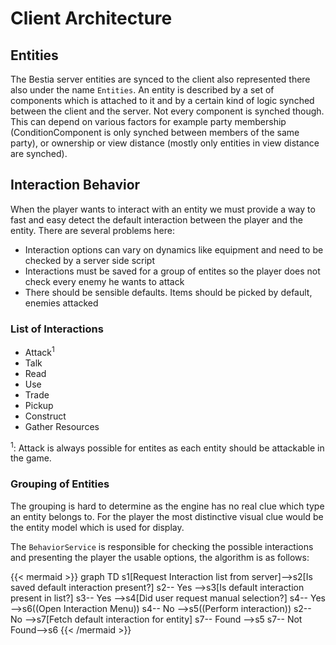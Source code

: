 # Client Architecture

## Entities

The Bestia server entities are synced to the client also represented there also under the name `Entities`. An entity is described by a set of components which is attached to it and by a certain kind of logic synched between the client and the server. Not every component is synched though. This can depend on various factors for example party membership (ConditionComponent is only synched between members of the same party), or ownership or view distance (mostly only entities in view distance are synched).

## Interaction Behavior

When the player wants to interact with an entity we must provide a way to fast and easy detect the default interaction between the player and the entity. There are several problems here:

* Interaction options can vary on dynamics like equipment and need to be checked by a server side script
* Interactions must be saved for a group of entites so the player does not check every enemy he wants to attack
* There should be sensible defaults. Items should be picked by default, enemies attacked

### List of Interactions

* Attack<sup>1</sup>
* Talk
* Read
* Use
* Trade
* Pickup
* Construct
* Gather Resources

<sup>1</sup>: Attack is always possible for entites as each entity should be attackable in the game.

### Grouping of Entities

The grouping is hard to determine as the engine has no real clue which type an entity belongs to. For the player the most distinctive visual clue would be the entity model  which is used for display.

The `BehaviorService` is responsible for checking the possible interactions and presenting the player the usable options, the algorithm is as follows:

{{< mermaid >}}
graph TD
  s1[Request Interaction list from server]-->s2[Is saved default interaction present?]
  s2-- Yes -->s3[Is default interaction present in list?]
  s3-- Yes -->s4[Did user request manual selection?]
  s4-- Yes -->s6((Open Interaction Menu))
  s4-- No -->s5((Perform interaction))
  s2-- No -->s7[Fetch default interaction for entity]
  s7-- Found -->s5
  s7-- Not Found-->s6
{{< /mermaid >}}
